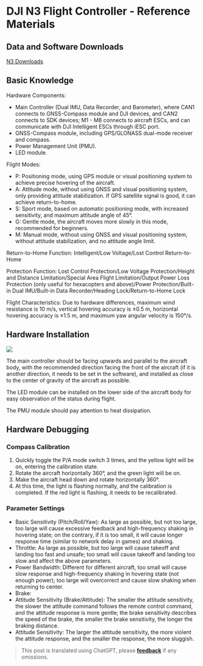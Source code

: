 # DJI N3 Flight Controller - Reference Materials

## Data and Software Downloads

[N3 Downloads](https://www.dji.com/cn/n3/info#downloads")

## Basic Knowledge

Hardware Components:

- Main Controller (Dual IMU, Data Recorder, and Barometer), where CAN1 connects to GNSS-Compass module and DJI devices, and CAN2 connects to SDK devices; M1 - M8 connects to aircraft ESCs, and can communicate with DJI Intelligent ESCs through iESC port.
- GNSS-Compass module, including GPS/GLONASS dual-mode receiver and compass.
- Power Management Unit (PMU).
- LED module.

Flight Modes:

- P: Positioning mode, using GPS module or visual positioning system to achieve precise hovering of the aircraft.
- A: Attitude mode, without using GNSS and visual positioning system, only providing attitude stabilization. If GPS satellite signal is good, it can achieve return-to-home.
- S: Sport mode, based on automatic positioning mode, with increased sensitivity, and maximum attitude angle of 45°.
- G: Gentle mode, the aircraft moves more slowly in this mode, recommended for beginners.
- M: Manual mode, without using GNSS and visual positioning system, without attitude stabilization, and no attitude angle limit.

Return-to-Home Function: Intelligent/Low Voltage/Lost Control Return-to-Home

Protection Function: Lost Control Protection/Low Voltage Protection/Height and Distance Limitation/Special Area Flight Limitation/Output Power Loss Protection (only useful for hexacopters and above)/Power Protection/Built-in Dual IMU/Built-in Data Recorder/Heading Lock/Return-to-Home Lock

Flight Characteristics: Due to hardware differences, maximum wind resistance is 10 m/s, vertical hovering accuracy is ±0.5 m, horizontal hovering accuracy is ±1.5 m, and maximum yaw angular velocity is 150°/s.

## Hardware Installation

![](https://wiki-media-1253965369.cos.ap-guangzhou.myqcloud.com/img/UTOOLS1574661666661.png)

The main controller should be facing upwards and parallel to the aircraft body, with the recommended direction facing the front of the aircraft (if it is another direction, it needs to be set in the software), and installed as close to the center of gravity of the aircraft as possible.

The LED module can be installed on the lower side of the aircraft body for easy observation of the status during flight.

The PMU module should pay attention to heat dissipation.

## Hardware Debugging

### Compass Calibration

1. Quickly toggle the P/A mode switch 3 times, and the yellow light will be on, entering the calibration state.
2. Rotate the aircraft horizontally 360°, and the green light will be on.
3. Make the aircraft head down and rotate horizontally 360°.
4. At this time, the light is flashing normally, and the calibration is completed. If the red light is flashing, it needs to be recalibrated.

### Parameter Settings

- Basic Sensitivity (Pitch/Roll/Yaw): As large as possible, but not too large, too large will cause excessive feedback and high-frequency shaking in hovering state; on the contrary, if it is too small, it will cause longer response time (similar to network delay in games) and shaking.
- Throttle: As large as possible, but too large will cause takeoff and landing too fast and unsafe; too small will cause takeoff and landing too slow and affect the above parameters.
- Power Bandwidth: Different for different aircraft, too small will cause slow response and high-frequency shaking in hovering state (not enough power); too large will overcorrect and cause slow shaking when returning to center.
- Brake:
- Attitude Sensitivity (Brake/Attitude): The smaller the attitude sensitivity, the slower the attitude command follows the remote control command, and the attitude response is more gentle; the brake sensitivity describes the speed of the brake, the smaller the brake sensitivity, the longer the braking distance.
- Attitude Sensitivity: The larger the attitude sensitivity, the more violent the attitude response, and the smaller the response, the more sluggish.

> This post is translated using ChatGPT, please [**feedback**](https://github.com/linyuxuanlin/Wiki_MkDocs/issues/new) if any omissions.